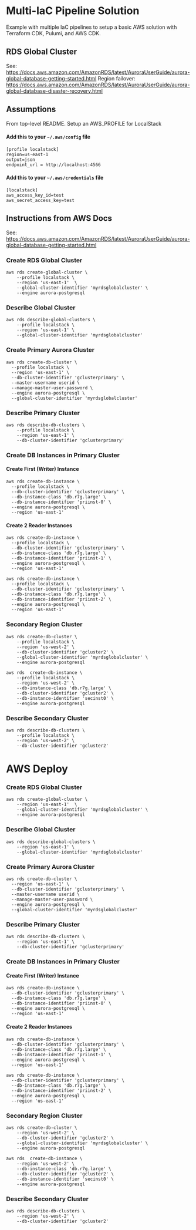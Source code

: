 # Multi-IaC Pipeline Solution

Example with multiple IaC pipelines to setup a basic AWS solution with Terraform CDK, Pulumi, and AWS CDK.

## RDS Global Cluster

See: https://docs.aws.amazon.com/AmazonRDS/latest/AuroraUserGuide/aurora-global-database-getting-started.html
Region
failover: https://docs.aws.amazon.com/AmazonRDS/latest/AuroraUserGuide/aurora-global-database-disaster-recovery.html

## Assumptions

From top-level README.
Setup an AWS_PROFILE for LocalStack

#### Add this to your `~/.aws/config` file

```text
[profile localstack]
region=us-east-1
output=json
endpoint_url = http://localhost:4566
```

#### Add this to your `~/.aws/credentials` file

```text
[localstack]
aws_access_key_id=test
aws_secret_access_key=test
```

## Instructions from AWS Docs

See: https://docs.aws.amazon.com/AmazonRDS/latest/AuroraUserGuide/aurora-global-database-getting-started.html

### Create RDS Global Cluster

```shell
aws rds create-global-cluster \
    --profile localstack \
    --region 'us-east-1'  \
    --global-cluster-identifier 'myrdsglobalcluster' \
    --engine aurora-postgresql
```

### Describe Global Cluster

```shell
aws rds describe-global-clusters \
    --profile localstack \
    --region 'us-east-1' \
    --global-cluster-identifier 'myrdsglobalcluster'
```

### Create Primary Aurora Cluster

```shell
aws rds create-db-cluster \
  --profile localstack \
  --region 'us-east-1' \
  --db-cluster-identifier 'gclusterprimary' \
  --master-username userid \
  --manage-master-user-password \
  --engine aurora-postgresql \
  --global-cluster-identifier 'myrdsglobalcluster'
```

### Describe Primary Cluster

```shell
aws rds describe-db-clusters \
    --profile localstack \
    --region 'us-east-1' \
    --db-cluster-identifier 'gclusterprimary'
```

### Create DB Instances in Primary Cluster

#### Create First (Writer) Instance

```shell
aws rds create-db-instance \
  --profile localstack \
  --db-cluster-identifier 'gclusterprimary' \
  --db-instance-class 'db.r7g.large' \
  --db-instance-identifier 'priinst-0' \
  --engine aurora-postgresql \
  --region 'us-east-1' 
```

#### Create 2 Reader Instances

```shell
aws rds create-db-instance \
  --profile localstack \
  --db-cluster-identifier 'gclusterprimary' \
  --db-instance-class 'db.r7g.large' \
  --db-instance-identifier 'priinst-1' \
  --engine aurora-postgresql \
  --region 'us-east-1' 
```

```shell
aws rds create-db-instance \
  --profile localstack \
  --db-cluster-identifier 'gclusterprimary' \
  --db-instance-class 'db.r7g.large' \
  --db-instance-identifier 'priinst-2' \
  --engine aurora-postgresql \
  --region 'us-east-1' 
```

### Secondary Region Cluster

```shell
aws rds create-db-cluster \
    --profile localstack \
    --region 'us-west-2' \
    --db-cluster-identifier 'gcluster2' \
    --global-cluster-identifier 'myrdsglobalcluster' \
    --engine aurora-postgresql
```

```shell
aws rds  create-db-instance \
    --profile localstack \
    --region 'us-west-2' \
    --db-instance-class 'db.r7g.large' \
    --db-cluster-identifier 'gcluster2' \
    --db-instance-identifier 'secinst0' \
    --engine aurora-postgresql
```

### Describe Secondary Cluster

```shell
aws rds describe-db-clusters \
    --profile localstack \
    --region 'us-west-2' \
    --db-cluster-identifier 'gcluster2'
```

# AWS Deploy

### Create RDS Global Cluster

```shell
aws rds create-global-cluster \
    --region 'us-east-1'  \
    --global-cluster-identifier 'myrdsglobalcluster' \
    --engine aurora-postgresql
```

### Describe Global Cluster

```shell
aws rds describe-global-clusters \
    --region 'us-east-1' \
    --global-cluster-identifier 'myrdsglobalcluster'
```

### Create Primary Aurora Cluster

```shell
aws rds create-db-cluster \
  --region 'us-east-1' \
  --db-cluster-identifier 'gclusterprimary' \
  --master-username userid \
  --manage-master-user-password \
  --engine aurora-postgresql \
  --global-cluster-identifier 'myrdsglobalcluster'
```

### Describe Primary Cluster

```shell
aws rds describe-db-clusters \
    --region 'us-east-1' \
    --db-cluster-identifier 'gclusterprimary'
```

### Create DB Instances in Primary Cluster

#### Create First (Writer) Instance

```shell
aws rds create-db-instance \
  --db-cluster-identifier 'gclusterprimary' \
  --db-instance-class 'db.r7g.large' \
  --db-instance-identifier 'priinst-0' \
  --engine aurora-postgresql \
  --region 'us-east-1' 
```

#### Create 2 Reader Instances

```shell
aws rds create-db-instance \
  --db-cluster-identifier 'gclusterprimary' \
  --db-instance-class 'db.r7g.large' \
  --db-instance-identifier 'priinst-1' \
  --engine aurora-postgresql \
  --region 'us-east-1' 
```

```shell
aws rds create-db-instance \
  --db-cluster-identifier 'gclusterprimary' \
  --db-instance-class 'db.r7g.large' \
  --db-instance-identifier 'priinst-2' \
  --engine aurora-postgresql \
  --region 'us-east-1' 
```

### Secondary Region Cluster

```shell
aws rds create-db-cluster \
    --region 'us-west-2' \
    --db-cluster-identifier 'gcluster2' \
    --global-cluster-identifier 'myrdsglobalcluster' \
    --engine aurora-postgresql
```

```shell
aws rds  create-db-instance \
    --region 'us-west-2' \
    --db-instance-class 'db.r7g.large' \
    --db-cluster-identifier 'gcluster2' \
    --db-instance-identifier 'secinst0' \
    --engine aurora-postgresql
```

### Describe Secondary Cluster

```shell
aws rds describe-db-clusters \
    --region 'us-west-2' \
    --db-cluster-identifier 'gcluster2'
```



